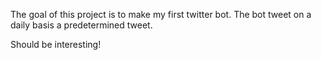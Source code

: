 The goal of this project is to make my first twitter bot. The bot tweet on a daily basis a predetermined tweet.

Should be interesting!


